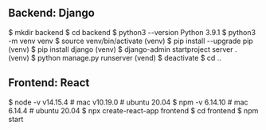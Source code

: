 ## Backend: Django
$ mkdir backend
$ cd backend
$ python3 --version
Python 3.9.1
$ python3 -m venv venv
$ source venv/bin/activate
(venv) $ pip install --upgrade pip
(venv) $ pip install django
(venv) $ django-admin startproject server .
(venv) $ python manage.py runserver
(vend) $ deactivate
$ cd ..

## Frontend: React
$ node -v
v14.15.4  # mac
v10.19.0  # ubuntu 20.04
$ npm -v
6.14.10   # mac
6.14.4    # ubuntu 20.04
$ npx create-react-app frontend
$ cd frontend
$ npm start
